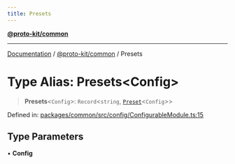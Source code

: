 ```yaml
---
title: Presets
---
```


[**@proto-kit/common**](../README.md)

***

[Documentation](../../../README.md) / [@proto-kit/common](../README.md) / Presets

# Type Alias: Presets\<Config\>

> **Presets**\<`Config`\>: `Record`\<`string`, [`Preset`](Preset.md)\<`Config`\>\>

Defined in: [packages/common/src/config/ConfigurableModule.ts:15](https://github.com/proto-kit/framework/blob/4d6b3b6da51b3edee0fbf25ce72c1f59ec61e891/packages/common/src/config/ConfigurableModule.ts#L15)

## Type Parameters

• **Config**
